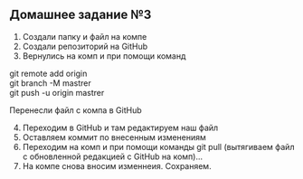 ## Домашнее задание №3

1. Создали папку и файл на компе
2. Создали репозиторий на GitHub
3. Вернулись на комп и при помощи команд 

git remote add origin  
git branch -M mastrer  
git push -u origin mastrer

Перенесли файл с компа в GitHub

4. Переходим в GitHub и там редактируем наш файл
5. Оставляем коммит по внесенным изменениям 
6. Переходим на комп и при помощи команды git pull (вытягиваем файл с обновленной редакцией с GitHub на комп)...
7. На компе снова вносим изменнеия. Сохраняем. 




